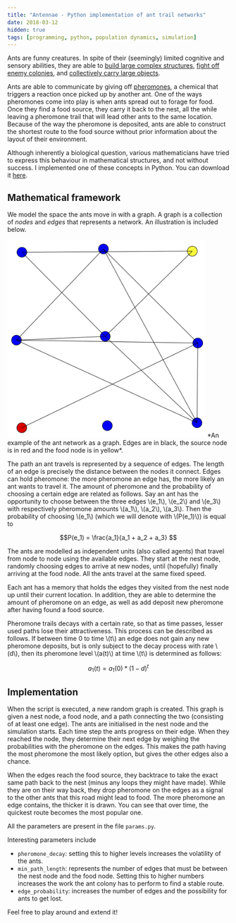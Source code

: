```yaml
---
title: "Antennae - Python implementation of ant trail networks"
date: 2018-03-12
hidden: true
tags: [programming, python, population dynamics, simulation]
---
```

Ants are funny creatures. In spite of their (seemingly) limited cognitive and sensory abilities, they are able to [build large complex structures](http://www.bbc.co.uk/nature/14993585), [fight off enemy colonies](https://www.youtube.com/watch?v=z_eOTYQmYrE), and [collectively carry large objects](https://www.youtube.com/watch?v=-KTqx_KMti8).

Ants are able to communicate by giving off [pheromones](https://en.wikipedia.org/wiki/Pheromone), a chemical that triggers a reaction once picked up by another ant. One of the ways pheromones come into play is when ants spread out to forage for food. Once they find a food source, they carry it back to the nest, all the while leaving a pheromone trail that will lead other ants to the same location. Because of the way the pheromone is deposited, ants are able to construct the shortest route to the food source without prior information about the layout of their environment.

Although inherently a biological question, various mathematicians have tried to express this behaviour in mathematical structures, and not without success. I implemented one of these concepts in Python. You can download it [here](https://github.com/0mar/antennae).

<!--more-->

## Mathematical framework
We model the space the ants move in with a graph. A graph is a collection of *nodes* and *edges* that represents a network. An illustration is included below.

<img src="/assets/antennae-files/graph.png" alt="funnels.png" style="width: 450px;"/>
*An example of the ant network as a graph. Edges are in black, the source node is in red and the food node is in yellow*.

The path an ant travels is represented by a sequence of edges. The length of an edge is precisely the distance between the nodes it connect. Edges can hold pheromone: the more pheromone an edge has, the more likely an ant wants to travel it. The amount of pheromone and the probability of choosing a certain edge are related as follows. Say an ant has the opportunity to choose between the three edges \\(e_1\\), \\(e_2\\) and \\(e_3\\) with respectively pheromone amounts \\(a_1\\), \\(a_2\\), \\(a_3\\). Then the probability of choosing \\(e_1\\) (which we will denote with \\(P(e_1)\\)) is equal to

$$P(e_1) = \frac{a_1}{a_1 + a_2 + a_3} $$

The ants are modelled as independent units (also called agents) that travel from node to node using the available edges. They start at the nest node, randomly choosing edges to arrive at new nodes, until (hopefully) finally arriving at the food node.
All the ants travel at the same fixed speed.

Each ant has a memory that holds the edges they visited from the nest node up until their current location. In addition, they are able to determine the amount of pheromone on an edge, as well as add deposit new pheromone after having found a food source.

Pheromone trails decays with a certain rate, so that as time passes, lesser used paths lose their attractiveness. This process can be described as follows. If between time 0 to time \\(t\\) an edge does not gain any new pheromone deposits, but is only subject to the decay process with rate \\(d\\), then its pheromone level \\(a(t)\\) at time \\(t\\) is determined as follows:

$$ a_1(t) = a_1(0) * (1-d)^t $$

## Implementation

When the script is executed, a new random graph is created.
This graph is given a nest node, a food node, and a path connecting the two (consisting of at least one edge). The ants are initialised in the nest node and the simulation starts. Each time step the ants progress on their edge. When they reached the node, they determine their next edge by weighing the probabilities with the pheromone on the edges. This makes the path having the most pheromone the most likely option, but gives the other edges also a chance.

When the edges reach the food source, they backtrace to take the exact same path back to the nest (minus any loops they might have made). While they are on their way back, they drop pheromone on the edges as a signal to the other ants that this road might lead to food.
The more pheromone an edge contains, the thicker it is drawn.
You can see that over time, the quickest route becomes the most popular one.

All the parameters are present in the file `params.py`.

Interesting parameters include
* `pheromone_decay`: setting this to higher levels increases the volatility of the ants.
* `min_path_length`: represents the number of edges that must be between the nest node and the food node. Setting this to higher numbers increases the work the ant colony has to perform to find a stable route.
* `edge_probability`: increases the number of edges and the possibility for ants to get lost.

Feel free to play around and extend it!
